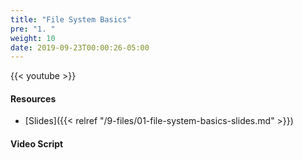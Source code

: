 ```yaml
---
title: "File System Basics"
pre: "1. "
weight: 10
date: 2019-09-23T00:00:26-05:00
---
```


{{< youtube  >}}

#### Resources

* [Slides]({{< relref "/9-files/01-file-system-basics-slides.md" >}})

#### Video Script
